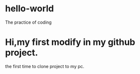# hello-world
The practice of coding

# Hi,my first modify in my github project.

the first time to clone project to my pc.